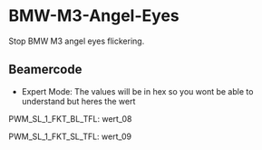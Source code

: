 # BMW-M3-Angel-Eyes
Stop BMW M3 angel eyes flickering. 


## Beamercode 
- Expert Mode: The values will be in hex so you wont be able to understand but heres the wert


PWM_SL_1_FKT_BL_TFL:
wert_08


PWM_SL_1_FKT_SL_TFL:
wert_09
